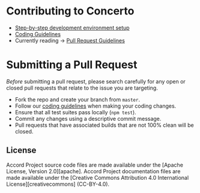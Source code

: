 # Contributing to Concerto
* [Step-by-step development environment setup](./getting-started.md)
* [Coding Guidelines](./coding-guidelines.md)
* Currently reading -> [Pull Request Guidelines](./submitting-pull-request.md)

# Submitting a Pull Request

*Before* submitting a pull request, please search carefully for any open or closed pull requests that relate to the issue you are targeting.

- Fork the repo and create your branch from `master`.
- Follow our [coding guidelines](./coding-guidelines.md) when making your coding changes.
- Ensure that all test suites pass locally (`npm test`).
- Commit any changes using a descriptive commit message.
- Pull requests that have associated builds that are not 100% clean will be closed.

## License <a name="license"></a>
Accord Project source code files are made available under the [Apache License, Version 2.0][apache].
Accord Project documentation files are made available under the [Creative Commons Attribution 4.0 International License][creativecommons] (CC-BY-4.0).
